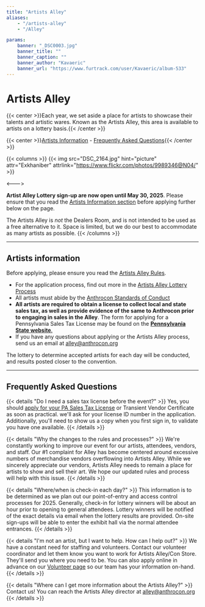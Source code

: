 ```yaml
---
title: "Artists Alley"
aliases:
    - "/artists-alley"
    - "/Alley"

params:
    banner: "_DSC0003.jpg"
    banner_title: ""
    banner_caption: ""
    banner_author: "Kavaeric"
    banner_url: "https://www.furtrack.com/user/Kavaeric/album-533"
---
```


# Artists Alley

{{< center >}}Each year, we set aside a place for artists to showcase their talents and artistic wares. Known as the Artists Alley, this area is available to artists on a lottery basis.{{< /center >}}

{{< center >}}[Artists Information](#artists-information) - [Frequently Asked Questions](#frequently-asked-questions){{< /center >}}

{{< columns >}}
{{< img src="DSC_2164.jpg" hint="picture" attr="Exkhaniber" attrlink="https://www.flickr.com/photos/9989346@N04/" >}}

<--->

**Artist Alley Lottery sign-up are now open until May 30, 2025**. Please ensure that you read the [Artists Information section](#artists-information) before applying further below on the page.

The Artists Alley is *not* the Dealers Room, and is not intended to be used as a free alternative to it. Space is limited, but we do our best to accommodate as many artists as possible.
{{< /columns >}}

***

## Artists information

Before applying, please ensure you read the [Artists Alley Rules](https://docs.google.com/document/d/1VrFyOnx6v_Kvmjy5r56zJRpWQkyMCsG0_EQbe8sXNeQ/edit?usp=drivesdk).

- For the application process, find out more in the [Artists Alley Lottery Process](https://docs.google.com/document/d/1j4gbHiKjXAl0h25BMgD5yEx6HZvQxHSe2wF1WS8XuJc/edit?usp=drivesdk)
- All artists must abide by the [Anthrocon Standards of Conduct](https://www.anthrocon.org/standards-of-conduct)
- **All artists are required to obtain a license to collect local and state sales tax, as well as provide evidence of the same to Anthrocon prior to engaging in sales in the Alley**. The form for applying for a Pennsylvania Sales Tax License may be found on the [**Pennsylvania State website**.](https://mypath.pa.gov/_/)
- If you have any questions about applying or the Artists Alley process, send us an email at <alley@anthrocon.org>

The lottery to determine accepted artists for each day will be conducted, and results posted closer to the convention.

***

## Frequently Asked Questions

{{< details "Do I need a sales tax license before the event?" >}}
Yes, you should [apply for your PA Sales Tax License](https://mypath.pa.gov/_/) or Transient Vendor Certificate as soon as practical. we'll ask for your license ID number in the application. Additionally, you'll need to show us a copy when you first sign in, to validate you have one available.
{{< /details >}}

{{< details "Why the changes to the rules and processes?" >}}
We're constantly working to improve our event for our artists, attendees, vendors, and staff. Our #1 complaint for Alley has become centered around excessive numbers of merchandise vendors overflowing into Artists Alley. While we sincerely appreciate our vendors, Artists Alley needs to remain a place for artists to show and sell their art. We hope our updated rules and process will help with this issue.
{{< /details >}}

{{< details "Where/when is check-in each day?" >}}
This information is to be determined as we plan out our point-of-entry and access control processes for 2025. Generally, check-in for lottery winners will be about an hour prior to opening to general attendees. Lottery winners will be notified of the exact details via email when the lottery results are provided. On-site sign-ups will be able to enter the exhibit hall via the normal attendee entrances.
{{< /details >}}

{{< details "I'm not an artist, but I want to help. How can I help out?" >}}
We have a constant need for staffing and volunteers. Contact our volunteer coordinator and let them know you want to work for Artists Alley/Con Store. They'll send you where you need to be. You can also apply online in advance on our [Volunteer page](/volunteer) so our team has your information on-hand.
{{< /details >}}

{{< details "Where can I get more information about the Artists Alley?" >}}
Contact us! You can reach the Artists Alley director at <alley@anthrocon.org>
{{< /details >}}
